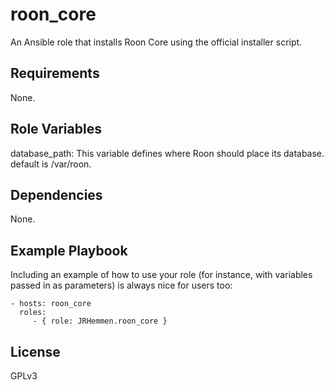 roon_core
=========

An Ansible role that installs Roon Core using the official installer script.

Requirements
------------

None.

Role Variables
--------------

database_path: This variable defines where Roon should place its database. default is /var/roon.

Dependencies
------------

None.

Example Playbook
----------------

Including an example of how to use your role (for instance, with variables passed in as parameters) is always nice for users too:

    - hosts: roon_core
      roles:
         - { role: JRHemmen.roon_core }

License
-------

GPLv3
